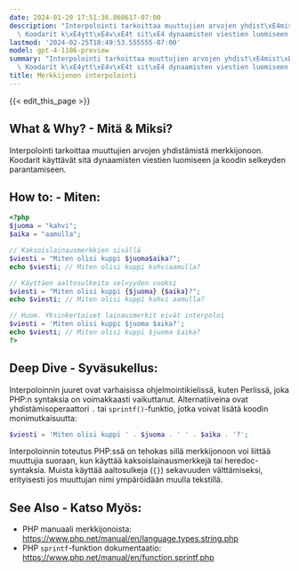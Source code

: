 ```yaml
---
date: 2024-01-20 17:51:36.860617-07:00
description: "Interpolointi tarkoittaa muuttujien arvojen yhdist\xE4mist\xE4 merkkijonoon.\
  \ Koodarit k\xE4ytt\xE4v\xE4t sit\xE4 dynaamisten viestien luomiseen ja koodin selkeyden\u2026"
lastmod: '2024-02-25T18:49:53.555555-07:00'
model: gpt-4-1106-preview
summary: "Interpolointi tarkoittaa muuttujien arvojen yhdist\xE4mist\xE4 merkkijonoon.\
  \ Koodarit k\xE4ytt\xE4v\xE4t sit\xE4 dynaamisten viestien luomiseen ja koodin selkeyden\u2026"
title: Merkkijonon interpolointi
---
```


{{< edit_this_page >}}

## What & Why? - Mitä & Miksi?
Interpolointi tarkoittaa muuttujien arvojen yhdistämistä merkkijonoon. Koodarit käyttävät sitä dynaamisten viestien luomiseen ja koodin selkeyden parantamiseen.

## How to: - Miten:
```php
<?php
$juoma = "kahvi";
$aika = "aamulla";

// Kaksoislainausmerkkien sisällä
$viesti = "Miten olisi kuppi $juoma$aika?";
echo $viesti; // Miten olisi kuppi kahviaamulla?

// Käyttäen aaltosulkeita selvyyden vuoksi
$viesti = "Miten olisi kuppi {$juoma} {$aika}?";
echo $viesti; // Miten olisi kuppi kahvi aamulla?

// Huom. Yksinkertaiset lainausmerkit eivät interpoloi
$viesti = 'Miten olisi kuppi $juoma $aika?';
echo $viesti; // Miten olisi kuppi $juoma $aika?
?>
```

## Deep Dive - Syväsukellus:
Interpoloinnin juuret ovat varhaisissa ohjelmointikielissä, kuten Perlissä, joka PHP:n syntaksia on voimakkaasti vaikuttanut. Alternatiiveina ovat yhdistämisoperaattori `.` tai `sprintf()`-funktio, jotka voivat lisätä koodin monimutkaisuutta:

```php
$viesti = 'Miten olisi kuppi ' . $juoma . ' ' . $aika . '?';
```

Interpoloinnin toteutus PHP:ssä on tehokas sillä merkkijonoon voi liittää muuttujia suoraan, kun käyttää kaksoislainausmerkkejä tai heredoc-syntaksia. Muista käyttää aaltosulkeja (`{}`) sekavuuden välttämiseksi, erityisesti jos muuttujan nimi ympäröidään muulla tekstillä.

## See Also - Katso Myös:
- PHP manuaali merkkijonoista: https://www.php.net/manual/en/language.types.string.php
- PHP `sprintf`-funktion dokumentaatio: https://www.php.net/manual/en/function.sprintf.php
